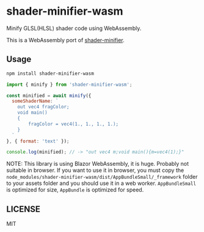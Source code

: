 # shader-minifier-wasm

Minify GLSL(HLSL) shader code using WebAssembly.

This is a WebAssembly port of [shader-minifier](https://github.com/laurentlb/shader-minifier).

## Usage

```sh
npm install shader-minifier-wasm
```

```javascript
import { minify } from 'shader-minifier-wasm';

const minified = await minify({
  someShaderName: `
    out vec4 fragColor;
    void main()
    {
        fragColor = vec4(1., 1., 1., 1.);
    }
  `
}, { format: 'text' });

console.log(minified); // -> "out vec4 m;void main(){m=vec4(1);}"
```

NOTE: This library is using Blazor WebAssembly, it is huge. Probably not suitable in browser. If you want to use it in browser, you must copy the `node_modules/shader-minifier-wasm/dist/AppBundleSmall/_framework` folder to your assets folder and you should use it in a web worker. `AppBundleSmall` is optimized for size, `AppBundle` is optimized for speed.

## LICENSE

MIT
